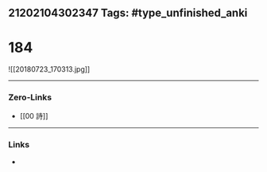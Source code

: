 21202104302347
Tags: #type_unfinished_anki 
---
# 184

![[20180723_170313.jpg]]

---
### Zero-Links
- [[00 詩]]
---
### Links
-